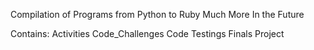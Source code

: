 Compilation of Programs from Python to Ruby 
Much More In the Future

Contains:
Activities
Code_Challenges
Code Testings
Finals Project
